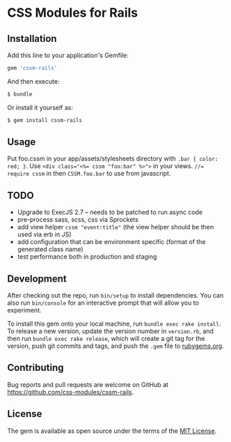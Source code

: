 # CSS Modules for Rails

## Installation

Add this line to your application's Gemfile:

```ruby
gem 'cssm-rails'
```

And then execute:

```sh
$ bundle
```

Or install it yourself as:

```sh
$ gem install cssm-rails
```

## Usage

Put foo.cssm in your app/assets/stylesheets directory with `.bar { color: red; }`. Use `<div class="<%= cssm "foo:bar" %>">` in your views. `//= require cssm` in then `CSSM.foo.bar` to use from javascript.

## TODO

* Upgrade to ExecJS 2.7 – needs to be patched to run async code
* pre-process sass, scss, css via Sprockets
* add view helper `cssm "event:title"` (the view helper should be then used via erb in JS)
* add configuration that can be environment specific (format of the generated class name)
* test performance both in production and staging

## Development

After checking out the repo, run `bin/setup` to install dependencies. You can also run `bin/console` for an interactive prompt that will allow you to experiment.

To install this gem onto your local machine, run `bundle exec rake install`. To release a new version, update the version number in `version.rb`, and then run `bundle exec rake release`, which will create a git tag for the version, push git commits and tags, and push the `.gem` file to [rubygems.org](https://rubygems.org).

## Contributing

Bug reports and pull requests are welcome on GitHub at https://github.com/css-modules/cssm-rails.

## License

The gem is available as open source under the terms of the [MIT License](http://opensource.org/licenses/MIT).
